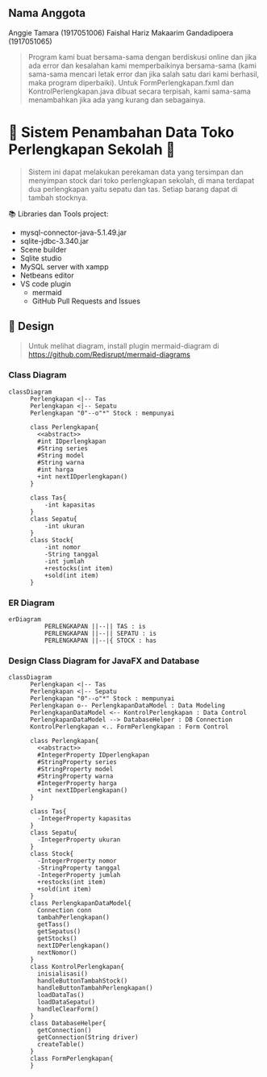 ## Nama Anggota
Anggie Tamara (1917051006)
Faishal Hariz Makaarim Gandadipoera (1917051065)
> Program kami buat bersama-sama dengan berdiskusi online dan jika ada error dan kesalahan kami memperbaikinya bersama-sama (kami sama-sama mencari letak error dan jika salah satu dari kami berhasil, maka program diperbaiki). Untuk FormPerlengkapan.fxml dan KontrolPerlengkapan.java dibuat secara terpisah, kami sama-sama menambahkan jika ada yang kurang dan sebagainya.

# :school_satchel: Sistem Penambahan Data Toko Perlengkapan Sekolah :athletic_shoe:
> Sistem ini dapat melakukan perekaman data yang tersimpan dan menyimpan stock dari toko perlengkapan sekolah, di mana terdapat dua perlengkapan yaitu sepatu dan tas.
> Setiap barang dapat di tambah stocknya.

:books: Libraries dan Tools project:
- mysql-connector-java-5.1.49.jar
- sqlite-jdbc-3.340.jar
- Scene builder
- Sqlite studio
- MySQL server with xampp
- Netbeans editor
- VS code plugin
     - mermaid
     - GitHub Pull Requests and Issues

## :art: Design
> Untuk melihat diagram, install plugin mermaid-diagram di https://github.com/Redisrupt/mermaid-diagrams

### Class Diagram

```mermaid
classDiagram
      Perlengkapan <|-- Tas
      Perlengkapan <|-- Sepatu
      Perlengkapan "0"--o"*" Stock : mempunyai

      class Perlengkapan{
        <<abstract>>
        #int IDperlengkapan
        #String series
        #String model
        #String warna
        #int harga
        +int nextIDperlengkapan()
      }
      
      class Tas{
          -int kapasitas
      }
      class Sepatu{
          -int ukuran
      }
      class Stock{
          -int nomor
          -String tanggal
          -int jumlah
          +restocks(int item)
          +sold(int item)
      }
```		
### ER Diagram

```mermaid
erDiagram
          PERLENGKAPAN ||--|| TAS : is
          PERLENGKAPAN ||--|| SEPATU : is
          PERLENGKAPAN ||--|{ STOCK : has
```
### Design Class Diagram for JavaFX and Database

```mermaid
classDiagram
      Perlengkapan <|-- Tas
      Perlengkapan <|-- Sepatu
      Perlengkapan "0"--o"*" Stock : mempunyai
      Perlengkapan o-- PerlengkapanDataModel : Data Modeling
      PerlengkapanDataModel <-- KontrolPerlengkapan : Data Control
      PerlengkapanDataModel --> DatabaseHelper : DB Connection
      KontrolPerlengkapan <.. FormPerlengkapan : Form Control

      class Perlengkapan{
        <<abstract>>
        #IntegerProperty IDperlengkapan
        #StringProperty series
        #StringProperty model
        #StringProperty warna
        #IntegerProperty harga
        +int nextIDperlengkapan()
      }
      
      class Tas{
        -IntegerProperty kapasitas
      }
      class Sepatu{
        -IntegerProperty ukuran
      }
      class Stock{
        -IntegerProperty nomor
        -StringProperty tanggal
        -IntegerProperty jumlah
        +restocks(int item)
        +sold(int item)
      }
      class PerlengkapanDataModel{
        Connection conn
        tambahPerlengkapan()
        getTass()
        getSepatus()
        getStocks()
        nextIDPerlengkapan()
        nextNomor()
      }
      class KontrolPerlengkapan{
        inisialisasi()
        handleButtonTambahStock()
        handleButtonTambahPerlengkapan()
        loadDataTas()
        loadDataSepatu()
        handleClearForm()
      }
      class DatabaseHelper{
        getConnection()
        getConnection(String driver)
        createTable()
      }
      class FormPerlengkapan{
      }
```
